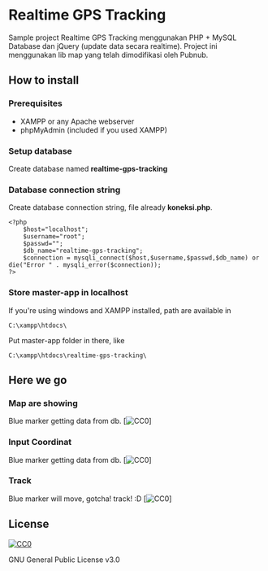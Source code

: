 # Realtime GPS Tracking
Sample project Realtime GPS Tracking menggunakan PHP + MySQL Database dan jQuery (update data secara realtime).
Project ini menggunakan lib map yang telah dimodifikasi oleh Pubnub.

## How to install

### Prerequisites
* XAMPP or any Apache webserver
* phpMyAdmin (included if you used XAMPP)

### Setup database
Create database named **realtime-gps-tracking**

### Database connection string
Create database connection string, file already **koneksi.php**.

```
<?php
    $host="localhost";
    $username="root";
    $passwd="";
    $db_name="realtime-gps-tracking";
    $connection = mysqli_connect($host,$username,$passwd,$db_name) or die("Error " . mysqli_error($connection));
?>
```

### Store master-app in localhost
If you're using windows and XAMPP installed, path are available in

```
C:\xampp\htdocs\
```

Put master-app folder in there, like
```
C:\xampp\htdocs\realtime-gps-tracking\
```

## Here we go

### Map are showing
Blue marker getting data from db.
[![CC0](https://github.com/TFK-Project/realtime-gps-tracking/screenshot/Screenshot1.png)]

### Input Coordinat
Blue marker getting data from db.
[![CC0](https://github.com/TFK-Project/realtime-gps-tracking/screenshot/Screenshot2.png)]

### Track
Blue marker will move, gotcha! track! :D
[![CC0](https://github.com/TFK-Project/realtime-gps-tracking/screenshot/Screenshot2.png)]


## License

[![CC0](https://www.gnu.org/graphics/gplv3-127x51.png)](https://www.gnu.org/licenses/gpl-3.0.en.html)

GNU General Public License v3.0
